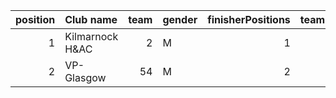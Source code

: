 |   position | Club name       |   team | gender   |   finisherPositions |   teamPoints |   penaltyPoints |   totalPoints |   totalFinishers | Website                            |
|-----------:|:----------------|-------:|:---------|--------------------:|-------------:|----------------:|--------------:|-----------------:|:-----------------------------------|
|          1 | Kilmarnock H&AC |      2 | M        |                   1 |            1 |              24 |            25 |                1 | http://www.kilmarnockharriers.com/ |
|          2 | VP-Glasgow      |     54 | M        |                   2 |            2 |              24 |            26 |                1 | https://www.vp-glasgow.com         |